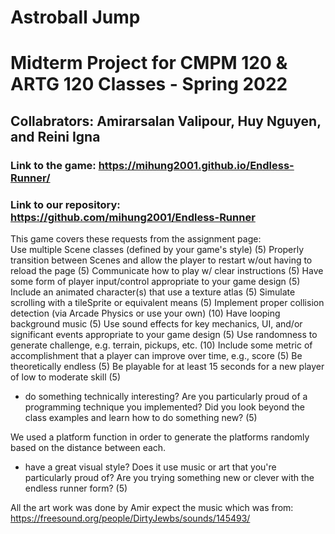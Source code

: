 # Astroball Jump

# Midterm Project for CMPM 120 & ARTG 120 Classes - Spring 2022

## Collabrators: Amirarsalan Valipour, Huy Nguyen, and Reini Igna 

### Link to the game: https://mihung2001.github.io/Endless-Runner/

### Link to our repository: https://github.com/mihung2001/Endless-Runner

This game covers these requests from the assignment page:  
Use multiple Scene classes (defined by your game's style) (5)
Properly transition between Scenes and allow the player to restart w/out having to reload the page (5)
Communicate how to play w/ clear instructions (5)
Have some form of player input/control appropriate to your game design (5)
Include an animated character(s) that use a texture atlas (5)
Simulate scrolling with a tileSprite or equivalent means (5)
Implement proper collision detection (via Arcade Physics or use your own) (10)
Have looping background music (5)
Use sound effects for key mechanics, UI, and/or significant events appropriate to your game design (5)
Use randomness to generate challenge, e.g. terrain, pickups, etc. (10)
Include some metric of accomplishment that a player can improve over time, e.g., score (5)
Be theoretically endless (5)
Be playable for at least 15 seconds for a new player of low to moderate skill (5)

- do something technically interesting? Are you particularly proud of a programming technique you implemented? Did you look beyond the class examples and learn how to do something new? (5)

We used a platform function in order to generate the platforms randomly based on the distance between each.

- have a great visual style? Does it use music or art that you're particularly proud of? Are you trying something new or clever with the endless runner form? (5)

All the art work was done by Amir expect the music which was from: https://freesound.org/people/DirtyJewbs/sounds/145493/


